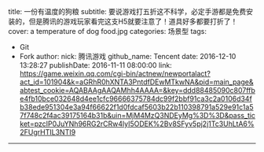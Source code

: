 title: 一份有温度的狗粮
subtitle: 要说游戏打五折这不科学，必定手游都是免费安装的，但是腾讯的游戏玩家看完这支H5就要注意了！道具好多都要打折了！
cover: a temperature of dog food.jpg
categories: 场景型
tags:
  - Git
  - Fork
author:
  nick: 腾讯游戏
  github_name: Tencent
date: 2016-12-10 13:28:27
publishDate: 2016-11-11 08:00:00
link: https://game.weixin.qq.com/cgi-bin/actnew/newportalact?act_id=101904&k=aGRhR0hXNTA3PntdfDEwMTkwNA&pid=main_page&abtest_cookie=AQABAAgAAQAMhh4AAAA=&key=ddd88485090c807ffbe4fb10bce032648d4ee1cfc96666375784dc99f2bbf91ca3c2a0106d34fb38ede951304e3a94f66622f1d0fdcaf5603b22b110398791a529e91c1a57f748c2f4ac39175164b31b&uin=MjM4MzQ3NDEyMg%3D%3D&pass_ticket=pzcIP0JuYNh96RG2rCRw4lyI5ODEK%2Bv8SFyv5pj2j1Tc3UhLtA6%2FUgrHTIL3NTI9
---

 
